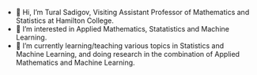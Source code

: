 - 👋 Hi, I’m Tural Sadigov, Visiting Assistant Professor of Mathematics and Statistics at Hamilton College. 
- 👀 I’m interested in Applied Mathematics, Statatistics and Machine Learning. 
- 🌱 I’m currently learning/teaching various topics in Statistics and Machine Learning, and doing research in the combination of Applied Mathematics and Machine Learning. 


<!---
turalsadigov/turalsadigov is a ✨ special ✨ repository because its `README.md` (this file) appears on your GitHub profile.
You can click the Preview link to take a look at your changes.
--->
